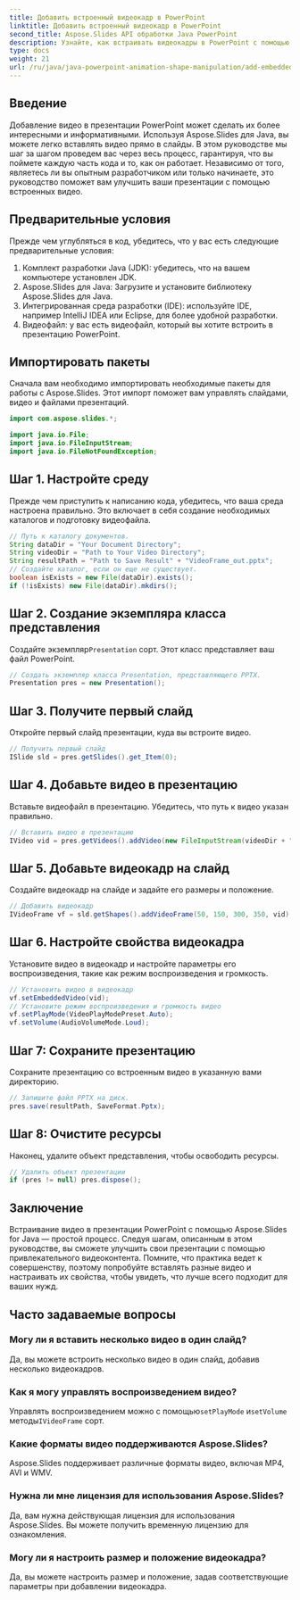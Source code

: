 ```yaml
---
title: Добавить встроенный видеокадр в PowerPoint
linktitle: Добавить встроенный видеокадр в PowerPoint
second_title: Aspose.Slides API обработки Java PowerPoint
description: Узнайте, как встраивать видеокадры в PowerPoint с помощью Aspose.Slides for Java, с помощью этого пошагового руководства. Легко улучшайте свои презентации.
type: docs
weight: 21
url: /ru/java/java-powerpoint-animation-shape-manipulation/add-embedded-video-frame-powerpoint/
---
```

## Введение
Добавление видео в презентации PowerPoint может сделать их более интересными и информативными. Используя Aspose.Slides для Java, вы можете легко вставлять видео прямо в слайды. В этом руководстве мы шаг за шагом проведем вас через весь процесс, гарантируя, что вы поймете каждую часть кода и то, как он работает. Независимо от того, являетесь ли вы опытным разработчиком или только начинаете, это руководство поможет вам улучшить ваши презентации с помощью встроенных видео.
## Предварительные условия
Прежде чем углубляться в код, убедитесь, что у вас есть следующие предварительные условия:
1. Комплект разработки Java (JDK): убедитесь, что на вашем компьютере установлен JDK.
2. Aspose.Slides для Java: Загрузите и установите библиотеку Aspose.Slides для Java.
3. Интегрированная среда разработки (IDE): используйте IDE, например IntelliJ IDEA или Eclipse, для более удобной разработки.
4. Видеофайл: у вас есть видеофайл, который вы хотите встроить в презентацию PowerPoint.
## Импортировать пакеты
Сначала вам необходимо импортировать необходимые пакеты для работы с Aspose.Slides. Этот импорт поможет вам управлять слайдами, видео и файлами презентаций.
```java
import com.aspose.slides.*;

import java.io.File;
import java.io.FileInputStream;
import java.io.FileNotFoundException;
```
## Шаг 1. Настройте среду
Прежде чем приступить к написанию кода, убедитесь, что ваша среда настроена правильно. Это включает в себя создание необходимых каталогов и подготовку видеофайла.
```java
// Путь к каталогу документов.
String dataDir = "Your Document Directory";
String videoDir = "Path to Your Video Directory";
String resultPath = "Path to Save Result" + "VideoFrame_out.pptx";
// Создайте каталог, если он еще не существует.
boolean isExists = new File(dataDir).exists();
if (!isExists) new File(dataDir).mkdirs();
```
## Шаг 2. Создание экземпляра класса представления
 Создайте экземпляр`Presentation` сорт. Этот класс представляет ваш файл PowerPoint.
```java
// Создать экземпляр класса Presentation, представляющего PPTX.
Presentation pres = new Presentation();
```
## Шаг 3. Получите первый слайд
Откройте первый слайд презентации, куда вы встроите видео.
```java
// Получить первый слайд
ISlide sld = pres.getSlides().get_Item(0);
```
## Шаг 4. Добавьте видео в презентацию
Вставьте видеофайл в презентацию. Убедитесь, что путь к видео указан правильно.
```java
// Вставить видео в презентацию
IVideo vid = pres.getVideos().addVideo(new FileInputStream(videoDir + "Wildlife.mp4"), LoadingStreamBehavior.ReadStreamAndRelease);
```
## Шаг 5. Добавьте видеокадр на слайд
Создайте видеокадр на слайде и задайте его размеры и положение.
```java
// Добавить видеокадр
IVideoFrame vf = sld.getShapes().addVideoFrame(50, 150, 300, 350, vid);
```
## Шаг 6. Настройте свойства видеокадра
Установите видео в видеокадр и настройте параметры его воспроизведения, такие как режим воспроизведения и громкость.
```java
// Установить видео в видеокадр
vf.setEmbeddedVideo(vid);
// Установите режим воспроизведения и громкость видео
vf.setPlayMode(VideoPlayModePreset.Auto);
vf.setVolume(AudioVolumeMode.Loud);
```
## Шаг 7: Сохраните презентацию
Сохраните презентацию со встроенным видео в указанную вами директорию.
```java
// Запишите файл PPTX на диск.
pres.save(resultPath, SaveFormat.Pptx);
```
## Шаг 8: Очистите ресурсы
Наконец, удалите объект представления, чтобы освободить ресурсы.
```java
// Удалить объект презентации
if (pres != null) pres.dispose();
```
## Заключение
Встраивание видео в презентации PowerPoint с помощью Aspose.Slides for Java — простой процесс. Следуя шагам, описанным в этом руководстве, вы сможете улучшить свои презентации с помощью привлекательного видеоконтента. Помните, что практика ведет к совершенству, поэтому попробуйте вставлять разные видео и настраивать их свойства, чтобы увидеть, что лучше всего подходит для ваших нужд.
## Часто задаваемые вопросы
### Могу ли я вставить несколько видео в один слайд?
Да, вы можете встроить несколько видео в один слайд, добавив несколько видеокадров.
### Как я могу управлять воспроизведением видео?
 Управлять воспроизведением можно с помощью`setPlayMode` и`setVolume` методы`IVideoFrame` сорт.
### Какие форматы видео поддерживаются Aspose.Slides?
Aspose.Slides поддерживает различные форматы видео, включая MP4, AVI и WMV.
### Нужна ли мне лицензия для использования Aspose.Slides?
Да, вам нужна действующая лицензия для использования Aspose.Slides. Вы можете получить временную лицензию для ознакомления.
### Могу ли я настроить размер и положение видеокадра?
Да, вы можете настроить размер и положение, задав соответствующие параметры при добавлении видеокадра.